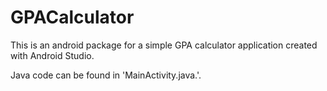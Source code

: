 # GPACalculator

This is an android package for a simple GPA calculator application created with Android Studio.

Java code can be found in 'MainActivity.java.'.
